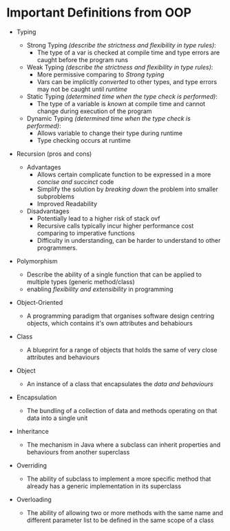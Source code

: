 # Important Definitions from OOP

- Typing
  - Strong Typing *(describe the strictness and flexibility in type rules)*:
    - The type of a var is checked at compile time and type errors are caught before the program runs
  - Weak Typing *(describe the strictness and flexibility in type rules)*:
    - More permissive comparing to *Strong typing*
    - Vars can be implicitly *converted* to other types, and type errors may not be caught until *runtime*
  - Static Typing *(determined time when the type check is performed)*:
    - The type of a variable is *known* at compile time and cannot change during execution of the program
  - Dynamic Typing *(determined time when the type check is performed)*:
    - Allows variable to change their type during runtime
    - Type checking occurs at runtime

- Recursion (pros and cons)
  - Advantages
    - Allows certain complicate function to be expressed in a more *concise and succinct* code
    - Simplify the solution by *breaking down* the problem into smaller subproblems
    - Improved Readability
  - Disadvantages
    - Potentially lead to a higher risk of stack ovf
    - Recursive calls typically incur higher performance cost comparing to imperative functions
    - Difficulty in understanding, can be harder to understand to other programmers.

- Polymorphism
  - Describe the ability of a single function that can be applied to multiple types (generic method/class)
  - enabling *flexibility and extensibility* in programming

- Object-Oriented
  - A programming paradigm that organises software design centring objects, which contains it's own attributes and behabiours

- Class
  - A blueprint for a range of objects that holds the same of very close attributes and behaviours

- Object
  - An instance of a class that encapsulates the *data and behaviours*

- Encapsulation
  - The bundling of a collection of data and methods operating on that data into a single unit

- Inheritance
  - The mechanism in Java where a subclass can inherit properties and behaviours from another superclass

- Overriding
  - The ability of subclass to implement a more specific method that already has a generic implementation in its superclass

- Overloading
  - The ability of allowing two or more methods with the same name and different parameter list to be defined in the same scope of a class
